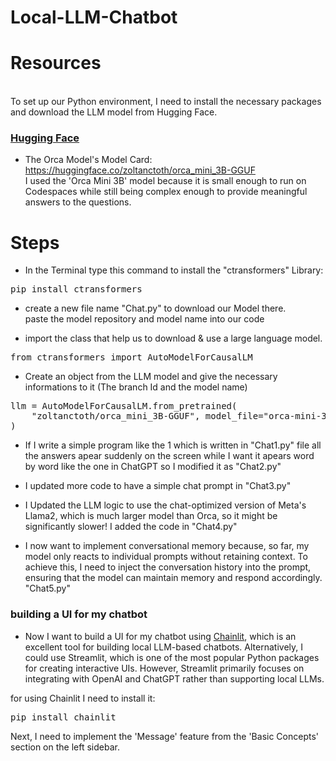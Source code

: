 # Local-LLM-Chatbot

# Resources

</br>To set up our Python environment, I need to install the necessary packages and download the LLM model from Hugging Face.
### [Hugging Face](https://huggingface.co/)

* The Orca Model's Model Card: https://huggingface.co/zoltanctoth/orca_mini_3B-GGUF
</br>I used the 'Orca Mini 3B' model because it is small enough to run on Codespaces while still being complex enough to provide meaningful answers to the questions.



# Steps

* In the Terminal type this command to install the "ctransformers" Library:

<pre>
pip install ctransformers
</pre>

* create a new file name "Chat.py" to download our Model there.
</br>paste the model repository and model name into our code

* import the class that help us to download & use a large language model.
<pre>
from ctransformers import AutoModelForCausalLM
</pre>

* Create an object from the LLM model and give the necessary informations to it (The branch Id and the model name)
<pre>
llm = AutoModelForCausalLM.from_pretrained(
    "zoltanctoth/orca_mini_3B-GGUF", model_file="orca-mini-3b.q4_0.gguf"
)
</pre>

* If I write a simple program like the 1 which is written in "Chat1.py" file all the answers apear suddenly on the screen while I want it apears word by word like the one in ChatGPT so I modified it as "Chat2.py"

* I updated more code to have a simple chat prompt in "Chat3.py"

* I Updated the LLM logic to use the chat-optimized version of Meta's Llama2, which is much larger model than Orca, so it might be significantly slower! I added the code in "Chat4.py"

* I now want to implement conversational memory because, so far, my model only reacts to individual prompts without retaining context. To achieve this, I need to inject the conversation history into the prompt, ensuring that the model can maintain memory and respond accordingly. "Chat5.py"

### building a UI for my chatbot

* Now I want to build a UI for my chatbot using [Chainlit](https://docs.chainlit.io/get-started/overview), which is an excellent tool for building local LLM-based chatbots. Alternatively, I could use Streamlit, which is one of the most popular Python packages for creating interactive UIs. However, Streamlit primarily focuses on integrating with OpenAI and ChatGPT rather than supporting local LLMs. 

for using Chainlit I need to install it: 
<pre>
pip install chainlit
</pre>

Next, I need to implement the 'Message' feature from the 'Basic Concepts' section on the left sidebar.


